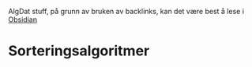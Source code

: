 AlgDat stuff, på grunn av bruken av backlinks, kan det være best å lese i [Obsidian](https://obsidian.md/)

# Sorteringsalgoritmer
